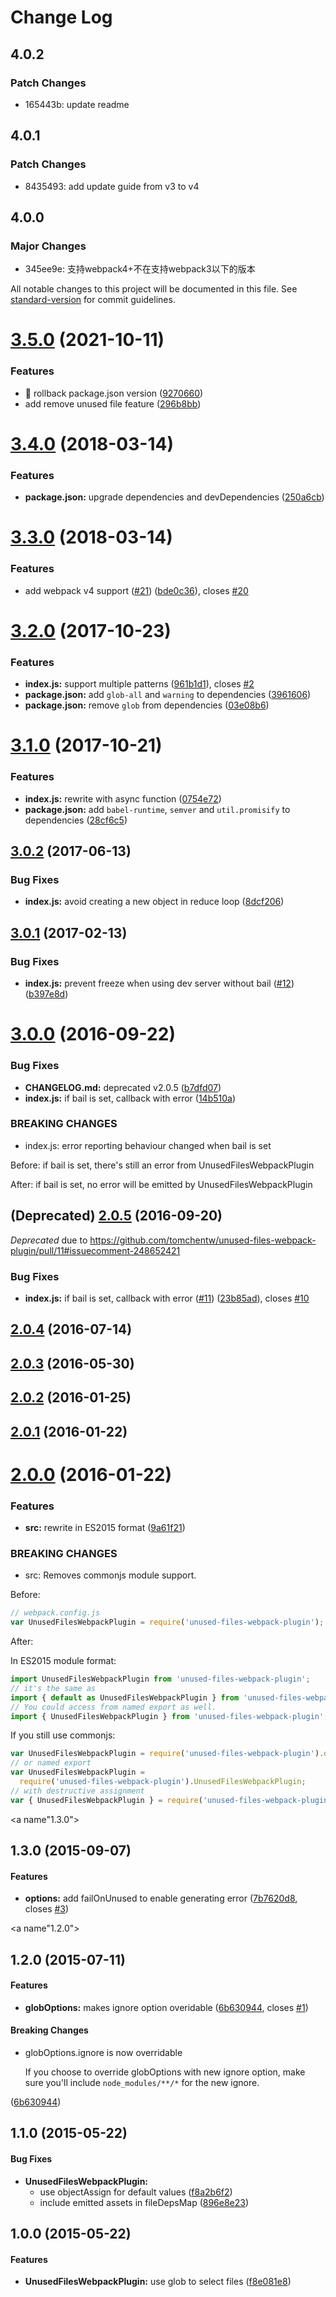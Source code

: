 # Change Log

## 4.0.2

### Patch Changes

- 165443b: update readme

## 4.0.1

### Patch Changes

- 8435493: add update guide from v3 to v4

## 4.0.0

### Major Changes

- 345ee9e: 支持webpack4+不在支持webpack3以下的版本

All notable changes to this project will be documented in this file. See [standard-version](https://github.com/conventional-changelog/standard-version) for commit guidelines.

<a name="3.5.0"></a>

# [3.5.0](https://github.com/Barretem/unused-files-webpack-plugin/compare/v3.4.0...v3.5.0) (2021-10-11)

### Features

- 🎸 rollback package.json version ([9270660](https://github.com/Barretem/unused-files-webpack-plugin/commit/9270660))
- add remove unused file feature ([296b8bb](https://github.com/Barretem/unused-files-webpack-plugin/commit/296b8bb))

<a name="3.4.0"></a>

# [3.4.0](https://github.com/tomchentw/unused-files-webpack-plugin/compare/v3.3.0...v3.4.0) (2018-03-14)

### Features

- **package.json:** upgrade dependencies and devDependencies ([250a6cb](https://github.com/tomchentw/unused-files-webpack-plugin/commit/250a6cb))

<a name="3.3.0"></a>

# [3.3.0](https://github.com/tomchentw/unused-files-webpack-plugin/compare/v3.2.0...v3.3.0) (2018-03-14)

### Features

- add webpack v4 support ([#21](https://github.com/tomchentw/unused-files-webpack-plugin/issues/21)) ([bde0c36](https://github.com/tomchentw/unused-files-webpack-plugin/commit/bde0c36)), closes [#20](https://github.com/tomchentw/unused-files-webpack-plugin/issues/20)

<a name="3.2.0"></a>

# [3.2.0](https://github.com/tomchentw/unused-files-webpack-plugin/compare/v3.1.0...v3.2.0) (2017-10-23)

### Features

- **index.js:** support multiple patterns ([961b1d1](https://github.com/tomchentw/unused-files-webpack-plugin/commit/961b1d1)), closes [#2](https://github.com/tomchentw/unused-files-webpack-plugin/issues/2)
- **package.json:** add `glob-all` and `warning` to dependencies ([3961606](https://github.com/tomchentw/unused-files-webpack-plugin/commit/3961606))
- **package.json:** remove `glob` from dependencies ([03e08b6](https://github.com/tomchentw/unused-files-webpack-plugin/commit/03e08b6))

<a name="3.1.0"></a>

# [3.1.0](https://github.com/tomchentw/unused-files-webpack-plugin/compare/v3.0.2...v3.1.0) (2017-10-21)

### Features

- **index.js:** rewrite with async function ([0754e72](https://github.com/tomchentw/unused-files-webpack-plugin/commit/0754e72))
- **package.json:** add `babel-runtime`, `semver` and `util.promisify` to dependencies ([28cf6c5](https://github.com/tomchentw/unused-files-webpack-plugin/commit/28cf6c5))

<a name="3.0.2"></a>

## [3.0.2](https://github.com/tomchentw/unused-files-webpack-plugin/compare/v3.0.1...v3.0.2) (2017-06-13)

### Bug Fixes

- **index.js:** avoid creating a new object in reduce loop ([8dcf206](https://github.com/tomchentw/unused-files-webpack-plugin/commit/8dcf206))

<a name="3.0.1"></a>

## [3.0.1](https://github.com/tomchentw/unused-files-webpack-plugin/compare/v3.0.0...v3.0.1) (2017-02-13)

### Bug Fixes

- **index.js:** prevent freeze when using dev server without bail ([#12](https://github.com/tomchentw/unused-files-webpack-plugin/issues/12)) ([b397e8d](https://github.com/tomchentw/unused-files-webpack-plugin/commit/b397e8d))

<a name="3.0.0"></a>

# [3.0.0](https://github.com/tomchentw/unused-files-webpack-plugin/compare/v2.0.5...v3.0.0) (2016-09-22)

### Bug Fixes

- **CHANGELOG.md:** deprecated v2.0.5 ([b7dfd07](https://github.com/tomchentw/unused-files-webpack-plugin/commit/b7dfd07))
- **index.js:** if bail is set, callback with error ([14b510a](https://github.com/tomchentw/unused-files-webpack-plugin/commit/14b510a))

### BREAKING CHANGES

- index.js: error reporting behaviour changed when bail is set

Before: if bail is set, there's still an error from UnusedFilesWebpackPlugin

After: if bail is set, no error will be emitted by UnusedFilesWebpackPlugin

<a name="2.0.5"></a>

## (Deprecated) [2.0.5](https://github.com/tomchentw/unused-files-webpack-plugin/compare/v2.0.4...v2.0.5) (2016-09-20)

_Deprecated_ due to https://github.com/tomchentw/unused-files-webpack-plugin/pull/11#issuecomment-248652421

### Bug Fixes

- **index.js:** if bail is set, callback with error ([#11](https://github.com/tomchentw/unused-files-webpack-plugin/issues/11)) ([23b85ad](https://github.com/tomchentw/unused-files-webpack-plugin/commit/23b85ad)), closes [#10](https://github.com/tomchentw/unused-files-webpack-plugin/issues/10)

<a name="2.0.4"></a>

## [2.0.4](https://github.com/tomchentw/unused-files-webpack-plugin/compare/v2.0.3...v2.0.4) (2016-07-14)

<a name="2.0.3"></a>

## [2.0.3](https://github.com/tomchentw/unused-files-webpack-plugin/compare/v2.0.2...v2.0.3) (2016-05-30)

<a name="2.0.2"></a>

## [2.0.2](https://github.com/tomchentw/unused-files-webpack-plugin/compare/v2.0.1...v2.0.2) (2016-01-25)

<a name="2.0.1"></a>

## [2.0.1](https://github.com/tomchentw/unused-files-webpack-plugin/compare/v2.0.0...v2.0.1) (2016-01-22)

<a name="2.0.0"></a>

# [2.0.0](https://github.com/tomchentw/unused-files-webpack-plugin/compare/v1.3.0...v2.0.0) (2016-01-22)

### Features

- **src:** rewrite in ES2015 format ([9a61f21](https://github.com/tomchentw/unused-files-webpack-plugin/commit/9a61f21))

### BREAKING CHANGES

- src: Removes commonjs module support.

Before:

```js
// webpack.config.js
var UnusedFilesWebpackPlugin = require('unused-files-webpack-plugin');
```

After:

In ES2015 module format:

```js
import UnusedFilesWebpackPlugin from 'unused-files-webpack-plugin';
// it's the same as
import { default as UnusedFilesWebpackPlugin } from 'unused-files-webpack-plugin';
// You could access from named export as well.
import { UnusedFilesWebpackPlugin } from 'unused-files-webpack-plugin';
```

If you still use commonjs:

```js
var UnusedFilesWebpackPlugin = require('unused-files-webpack-plugin').default;
// or named export
var UnusedFilesWebpackPlugin =
  require('unused-files-webpack-plugin').UnusedFilesWebpackPlugin;
// with destructive assignment
var { UnusedFilesWebpackPlugin } = require('unused-files-webpack-plugin');
```

<a name"1.3.0"></a>

## 1.3.0 (2015-09-07)

#### Features

- **options:** add failOnUnused to enable generating error ([7b7620d8](https://github.com/tomchentw/unused-files-webpack-plugin/commit/7b7620d8), closes [#3](https://github.com/tomchentw/unused-files-webpack-plugin/issues/3))

<a name"1.2.0"></a>

## 1.2.0 (2015-07-11)

#### Features

- **globOptions:** makes ignore option overidable ([6b630944](https://github.com/tomchentw/unused-files-webpack-plugin/commit/6b630944), closes [#1](https://github.com/tomchentw/unused-files-webpack-plugin/issues/1))

#### Breaking Changes

- globOptions.ignore is now overridable

  If you choose to override globOptions with new ignore option,
  make sure you'll include `node_modules/**/*` for the new ignore.

([6b630944](https://github.com/tomchentw/unused-files-webpack-plugin/commit/6b630944))

## 1.1.0 (2015-05-22)

#### Bug Fixes

- **UnusedFilesWebpackPlugin:**
  - use objectAssign for default values ([f8a2b6f2](https://github.com/tomchentw/unused-files-webpack-plugin/commit/f8a2b6f28825ee6e3898c9f4b60f3e6a22d55bcb))
  - include emitted assets in fileDepsMap ([896e8e23](https://github.com/tomchentw/unused-files-webpack-plugin/commit/896e8e233557de43618ad700b40ed773db73f691))

## 1.0.0 (2015-05-22)

#### Features

- **UnusedFilesWebpackPlugin:** use glob to select files ([f8e081e8](https://github.com/tomchentw/unused-files-webpack-plugin/commit/f8e081e835344820c419dc37162c8028af7ba3f9))
